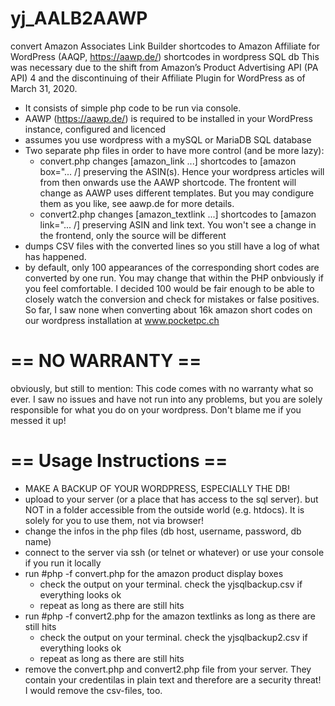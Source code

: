 # yj_AALB2AAWP
convert Amazon Associates Link Builder shortcodes to Amazon Affiliate for WordPress (AAQP, https://aawp.de/) shortcodes in wordpress SQL db
This was necessary due to the shift from Amazon’s Product Advertising API (PA API) 4 and the discontinuing of their Affiliate Plugin for WordPress as of March 31, 2020.

- It consists of simple php code to be run via console. 
- AAWP (https://aawp.de/) is required to be installed in your WordPress instance, configured and licenced
- assumes you use wordpress with a mySQL or MariaDB SQL database
- Two separate php files in order to have more control (and be more lazy):
  - convert.php changes [amazon_link ...] shortcodes to [amazon box="... /] preserving the ASIN(s). Hence your wordpress articles will from then onwards use the AAWP shortcode. The frontent will change as AAWP uses different templates. But you may condigure them as you like, see aawp.de for more details.
  - convert2.php changes [amazon_textlink ...] shortcodes to [amazon link="... /] preserving ASIN and link text. You won't see a change in the frontend, only the source will be different
- dumps CSV files with the converted lines so you still have a log of what has happened.
- by default, only 100 appearances of the corresponding short codes are converted by one run. You may change that within the PHP onbviously if you feel comfortable. I decided 100 would be fair enough to be able to closely watch the conversion and check for mistakes or false positives. So far, I saw none when converting about 16k amazon short codes on our wordpress installation at www.pocketpc.ch  

# == NO WARRANTY ==
obviously, but still to mention: This code comes with no warranty what so ever. I saw no issues and have not run into any problems, but you are solely responsible for what you do on your wordpress. Don't blame me if you messed it up!

# == Usage Instructions ==
- MAKE A BACKUP OF YOUR WORDPRESS, ESPECIALLY THE DB!
- upload to your server (or a place that has access to the sql server). but NOT in a folder accessible from the outside world (e.g. htdocs). It is solely for you to use them, not via browser!
- change the infos in the php files (db host, username, password, db name)
- connect to the server via ssh (or telnet or whatever) or use your console if you run it locally
- run #php -f convert.php for the amazon product display boxes 
  - check the output on your terminal. check the yjsqlbackup.csv if everything looks ok
  - repeat as long as there are still hits
- run #php -f convert2.php for the amazon textlinks as long as there are still hits
  - check the output on your terminal. check the yjsqlbackup2.csv if everything looks ok
  - repeat as long as there are still hits
- remove the convert.php and convert2.php file from your server. They contain your credentilas in plain text and therefore are a security threat! I would remove the csv-files, too.
